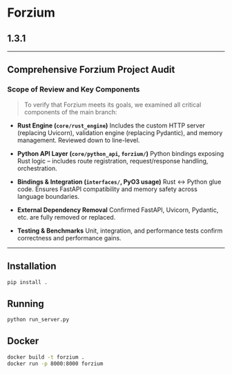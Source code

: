# Forzium
## 1.3.1

---

## Comprehensive Forzium Project Audit

### Scope of Review and Key Components

> To verify that Forzium meets its goals, we examined all critical components of the main branch:

* **Rust Engine (`core/rust_engine`)**
  Includes the custom HTTP server (replacing Uvicorn), validation engine (replacing Pydantic), and memory management. Reviewed down to line-level.

* **Python API Layer (`core/python_api`, `forzium/`)**
  Python bindings exposing Rust logic – includes route registration, request/response handling, orchestration.

* **Bindings & Integration (`interfaces/`, PyO3 usage)**
  Rust ↔ Python glue code. Ensures FastAPI compatibility and memory safety across language boundaries.

* **External Dependency Removal**
  Confirmed FastAPI, Uvicorn, Pydantic, etc. are fully removed or replaced.

* **Testing & Benchmarks**
  Unit, integration, and performance tests confirm correctness and performance gains.

---

## Installation

```bash
pip install .
```

## Running

```bash
python run_server.py
```

## Docker

```bash
docker build -t forzium .
docker run -p 8000:8000 forzium
```
